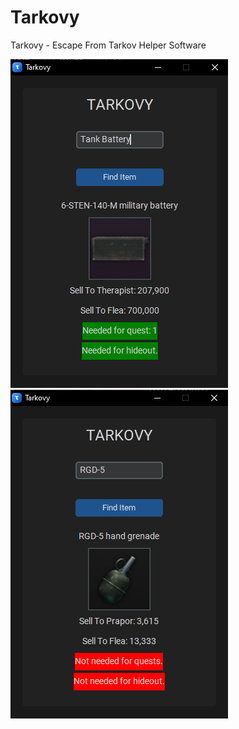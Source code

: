 # Tarkovy
Tarkovy - Escape From Tarkov Helper Software

![Screenshot](Photo1.png)
![Screenshot2](Photo2.png)
